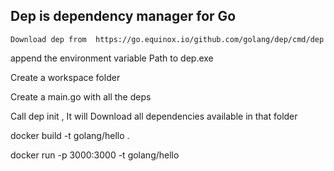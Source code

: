 
## Dep is dependency manager for Go
    Download dep from  https://go.equinox.io/github.com/golang/dep/cmd/dep

 
append the environment variable Path to dep.exe


Create a workspace folder 

Create a main.go with all the deps

Call dep init , It will Download all dependencies available in that folder



docker build -t golang/hello .


docker run -p 3000:3000 -t golang/hello

